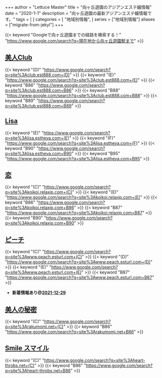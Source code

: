 +++
author = "Lettuce Master"
title = "向ヶ丘遊園のアジアンエステ嬢情報"
date = "2020-1-1"
description = "向ヶ丘遊園の最新アジアンエステ嬢情報です。"
tags = [
]
categories = [
    "地域別情報",
]
series = ["地域別情報"]
aliases = ["migrate-from-jekyl"]
+++

{{< keyword "Googleで向ヶ丘遊園までの経路を検索する！" "https://www.google.com/search?q=現在地から向ヶ丘遊園駅まで" >}}

## [美人Club](http://club.est888.com/)
{{< keyword "(D)" "https://www.google.com/search?q=site%3Aclub.est888.com+(D)" >}} {{< keyword "(E)" "https://www.google.com/search?q=site%3Aclub.est888.com+(E)" >}} {{< keyword "B86" "https://www.google.com/search?q=site%3Aclub.est888.com+B86" >}} {{< keyword "B88" "https://www.google.com/search?q=site%3Aclub.est888.com+B88" >}} {{< keyword "B89" "https://www.google.com/search?q=site%3Aclub.est888.com+B89" >}} 

## [Lisa](http://lisa.estheya.com/)
{{< keyword "(E)" "https://www.google.com/search?q=site%3Alisa.estheya.com+(E)" >}} {{< keyword "(F)" "https://www.google.com/search?q=site%3Alisa.estheya.com+(F)" >}} {{< keyword "B90" "https://www.google.com/search?q=site%3Alisa.estheya.com+B90" >}} {{< keyword "B95" "https://www.google.com/search?q=site%3Alisa.estheya.com+B95" >}} 

## [恋](https://koikoi.relaxjp.com/)
{{< keyword "(C)" "https://www.google.com/search?q=site%3Akoikoi.relaxjp.com+(C)" >}} {{< keyword "(E)" "https://www.google.com/search?q=site%3Akoikoi.relaxjp.com+(E)" >}} {{< keyword "B86" "https://www.google.com/search?q=site%3Akoikoi.relaxjp.com+B86" >}} {{< keyword "B87" "https://www.google.com/search?q=site%3Akoikoi.relaxjp.com+B87" >}} {{< keyword "B90" "https://www.google.com/search?q=site%3Akoikoi.relaxjp.com+B90" >}} 

## [ピーチ](http://www.peach.esturl.com/)
{{< keyword "(C)" "https://www.google.com/search?q=site%3Awww.peach.esturl.com+(C)" >}} {{< keyword "(D)" "https://www.google.com/search?q=site%3Awww.peach.esturl.com+(D)" >}} {{< keyword "(E)" "https://www.google.com/search?q=site%3Awww.peach.esturl.com+(E)" >}} {{< keyword "B87" "https://www.google.com/search?q=site%3Awww.peach.esturl.com+B87" >}} 

- **新着情報あり@[2021-12-29](/post/2021-12-29)**
## [美人の秘密](http://rakumomi.net/)
{{< keyword "(C)" "https://www.google.com/search?q=site%3Arakumomi.net+(C)" >}} {{< keyword "B86" "https://www.google.com/search?q=site%3Arakumomi.net+B86" >}} 

## [Smile スマイル](http://heart-throbs.net/)
{{< keyword "(C)" "https://www.google.com/search?q=site%3Aheart-throbs.net+(C)" >}} {{< keyword "B86" "https://www.google.com/search?q=site%3Aheart-throbs.net+B86" >}} 

